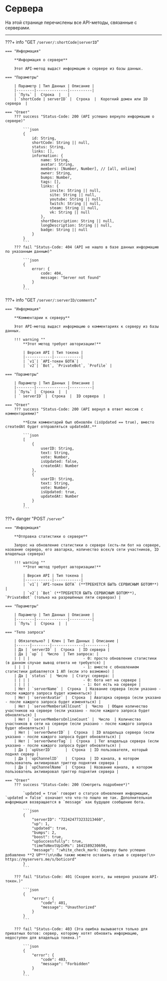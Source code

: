 # Сервера

На этой странице перечислены все API-методы, связанные с серверами.
_____


???+ info "GET ```/server/:shortCode|serverID```"

    === "Информация"

        **Информация о сервере**
    
        Этот API-метод выдаст информацию о сервере из базы данных.
    
    === "Параметры"
    
        | Параметр | Тип Данных | Описание |
        |--------|--------------|----------|
        | `Путь` |  Строка  |   |
        | `shortCode | serverID` |  Строка  |  Короткий домен или ID сервера  |

    === "Ответ"
        ??? success "Status-Code: 200 (API успешно вернуло информацию о сервере)"
            
            ```json
            {
                id: String,
                shortCode: String || null,
                status: String,
                links: [],
                information: {
                    name: String,
                    avatar: String,
                    members: [Number, Number], // [all, online]
                    owner: String,
                    bumps: Number,
                    tags: [],
                    links: {
                        invite: String || null,
                        site: String || null,
                        youtube: String || null,
                        twitch: String || null,
                        steam: String || null,
                        vk: String || null
                    },
                    shortDescription: String || null,
                    longDescription: String || null,
                    badge: String || null
                }
            }
            ```
        ??? fail "Status-Code: 404 (API не нашло в базе данных информацию по указанным данным)" 
            
            ```json
            {
                error: {
                    code: 404,
                    message: "Server not found"
                }
            }
            ```


???+ info "GET ```/server/:serverID/comments```"

    === "Информация"

        **Комментарии к серверу**
    
        Этот API-метод выдаст информацию о комментариях к серверу из базы данных.

        !!! warning ""
            **Этот метод требует авторизации!**

            | Версия API | Тип токена |
            |------------|------------|
            | `v1`| `API-токен БОТА`| 
            | `v2`| `Bot`, `PrivateBot`, `Profile` | 
    
    === "Параметры"
    
        | Параметр | Тип Данных | Описание |
        |--------|--------------|----------|
        | `Путь` |  Строка  |  |
        | ` serverID` |  Строка  |  ID сервера  |

    === "Ответ"
        ??? success "Status-Code: 200 (API вернул в ответ массив с комментариями)"

            **Если комментарий был обновлён (isUpdated == true), вместо createdAt будет отправляться updatedAt.**
            
            ```json
            [
                {
                    userID: String,
                    text: String,
                    vote: Number,
                    isUpdated: false,
                    createdAt: Number
                },
                {
                    userID: String,
                    text: String,
                    vote: Number,
                    isUpdated: true,
                    updatedAt: Number
                }
            ]
            ```

???+ danger "POST ```/server```"

    === "Информация"

        **Отправка статистики о сервере**
    
        Запрос на обновление статистики о сервере (есть-ли бот на сервере, название сервера, его аватарка, количество всех/в сети участников, ID владельца сервера)

        !!! warning ""
            **Этот метод требует авторизации!**

            | Версия API | Тип токена |
            |------------|------------|
            | `v1`| `API-токен БОТА` (**ТРЕБУЕТСЯ БЫТЬ СЕРВИСНЫМ БОТОМ**) | 
            | `v2`| `Bot` (**ТРЕБУЕТСЯ БЫТЬ СЕРВИСНЫМ БОТОМ**), `PrivateBot` (только на разрешённых пяти серверах) |
    
    === "Параметры"
    
        | Параметр | Тип Данных | Описание |
        |--------|--------------|----------|
        | `Путь` |  Строка  |  |

    === "Тело запроса"
    
        | Обязательно? | Ключ | Тип Данных | Описание |
        |------|--------|--------------|----------|
        | Да | `serverID` |  Строка  | ID сервера |
        | Да | `up` |  Число  | Тип запроса: |
        | | | |                        - 0: просто обновление статистики (в данном случае вывод ответа не требуется) |
        | | | |                        - 1: вместе с обновлением статистики добавляется 1 АП (если это возможно) |
        | Да | `status` |  Число  | Статус сервера: |
        | | | |                        - 0: бота нет на сервере |
        | | | |                        - 1: бот есть на сервере |
        | Нет | `serverName` |  Строка  | Название сервера (если указано - после каждого запроса будет изменяться) |
        | Нет | `serverAvatar` |  Строка  | Аватарка сервера (если указано - после каждого запроса будет изменяться) |
        | Нет | `serverMembersAllCount` |  Число  | Общее количество участников на сервере (если указано - после каждого запроса будет обновляться) |
        | Нет | `serverMembersOnlineCount` |  Число  | Количество участников в сети на сервере (если указано - после каждого запроса будет обновляться) |
        | Нет | `serverOwnerID` |  Строка  | ID владельца сервера (если указано - после каждого запроса будет обновляться) |
        | Нет | `serverOwnerTag` |  Строка  | Тег владельца сервера (если указано - после каждого запроса будет обновляться) |
        | Да | `upUserID`      |  Строка  | ID пользователя, который поднял сервер |
        | Да | `upChannelID`   |  Строка  | ID канала, в котором пользователь активировал триггер поднятия сервера |
        | Да | `upChannelName` |  Строка  | Название канала, в котором пользователь активировал триггер поднятия сервера |

    === "Ответ"
        ??? success "Status-Code: 200 (Смотреть подробнее*)"

            `updated = true` говорит о статусе обновления информации, `updated = false` означает что что-то пошло не так. Дополнительная информация возвращается в `message` как будущее сообщение бота.
            
            ```json
            {
                "serverID": "722424773233213460",
                "up": 1,
                "updated": true,
                "bumps": 2,
                "boost": true,
                "upSuccessfully": true,
                "timeToNextUpInMs": 1641589230690,
                "message": ":white_check_mark: Серверу было успешно добавлено **2 UP**!\n\nℹ️Вы также можете оставить отзыв о сервере!\n> https://myservers.me/s/boticord"
            }
            ```

        ??? fail "Status-Code: 401 (Скорее всего, вы неверно указали API-токен.)" 
            
            ```json
            {
                "error": {
                    "code": 401,
                    "message": "Unauthorized"
                }
            }
            ```

        ??? fail "Status-Code: 403 (Эта ошибка вызывается только для приватных ботов: сервер, которому хотят обновить информацию, недоступен для владельца токена.)" 
            
            ```json
            {
                "error": {
                    "code": 403,
                    "message": "Forbidden"
                }
            }
            ```
